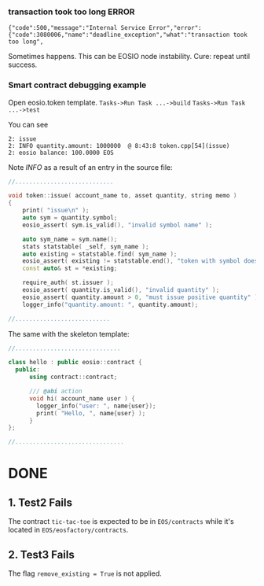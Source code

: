### transaction took too long ERROR
```
{"code":500,"message":"Internal Service Error","error":{"code":3080006,"name":"deadline_exception","what":"transaction took too long",
```

Sometimes happens. This can be EOSIO node instability.
Cure: repeat until success.

### Smart contract debugging example

Open eosio.token template. 
`Tasks->Run Task ...->build`
`Tasks->Run Task ...->test`

You can see 
```
2: issue
2: INFO quantity.amount: 1000000  @ 8:43:8 token.cpp[54](issue)
2: eosio balance: 100.0000 EOS
```
Note *INFO* as a result of an entry in the source file:
```c++
//............................

void token::issue( account_name to, asset quantity, string memo )
{
    print( "issue\n" );
    auto sym = quantity.symbol;
    eosio_assert( sym.is_valid(), "invalid symbol name" );

    auto sym_name = sym.name();
    stats statstable( _self, sym_name );
    auto existing = statstable.find( sym_name );
    eosio_assert( existing != statstable.end(), "token with symbol does not exist, create token before issue" );
    const auto& st = *existing;

    require_auth( st.issuer );
    eosio_assert( quantity.is_valid(), "invalid quantity" );
    eosio_assert( quantity.amount > 0, "must issue positive quantity" );
    logger_info("quantity.amount: ", quantity.amount);

//...........................
```
The same with the skeleton template:

```c++
//..............................

class hello : public eosio::contract {
  public:
      using contract::contract; 

      /// @abi action 
      void hi( account_name user ) {
        logger_info("user: ", name{user});
        print( "Hello, ", name{user} );
      }
};

//...............................
```


# DONE

## 1. Test2 Fails

The contract `tic-tac-toe` is expected to be in `EOS/contracts` while it's located in `EOS/eosfactory/contracts`.

## 2. Test3 Fails

The flag `remove_existing = True` is not applied.